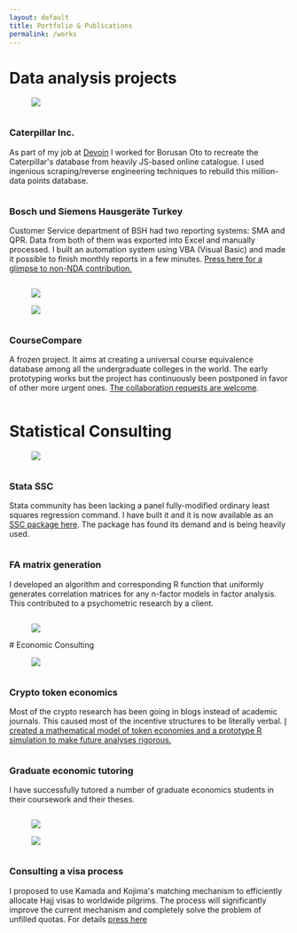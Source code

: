 ```yaml
---
layout: default
title: Portfolio & Publications 
permalink: /works
---
```


# Data analysis projects

<div class="row" id="caterpillar">
	<div class="imgcolumn">
		<figure class="blog">
			<img src="/assets/img/landing/caterpillar.png">
		</figure>
	</div>
	<div class="column">
		<h3>Caterpillar Inc.</h3>
		<p>As part of my job at <a href="http://devoin.co" target="_blank">Devoin</a> I worked for Borusan Oto to recreate the Caterpillar's database from heavily JS-based online catalogue. I used ingenious scraping/reverse engineering techniques to rebuild this million-data points database.</p>
	</div>
</div>
<div class="row" id="bsh">
	<div class="column">
		<h3>Bosch und Siemens Hausger&auml;te Turkey</h3>
		<p>Customer Service department of BSH had two reporting systems: SMA and QPR. Data from both of them was exported into Excel and manually processed. I built an automation system using VBA (Visual Basic) and made it possible to finish monthly reports in a few minutes. <a href="/articles/vba-translate" target="_blank">Press here for a glimpse to non-NDA contribution.</a></p>
	</div>
	<div class="imgcolumn">
		<figure class="blog">
			<a href="/articles/vba-translate" target="_blank">
			<img src="/assets/img/landing/bsh.jpg">
			</a>
		</figure>
	</div>
</div>
<div class="row" id="coursecompare">
	<div class="imgcolumn">
		<figure class="blog">
			<a href="https://github.com/ravshansk/coursecompare" target="_blank">
			<img src="/assets/img/landing/coursecompare.jpg">
			</a>
		</figure>
	</div>
	<div class="column">
		<h3>CourseCompare</h3>
		<p>A frozen project. It aims at creating a universal course equivalence database among all the undergraduate colleges in the world. The early prototyping works but the project has continuously been postponed in favor of other more urgent ones. <a href="https://github.com/ravshansk/coursecompare" target="_blank">The collaboration requests are welcome</a>.</p>
	</div>
</div>


# Statistical Consulting
<div class="row" id="stata">
	<div class="imgcolumn">
		<figure class="blog">
			<a href="https://ideas.repec.org/c/boc/bocode/s458447.html" target="_blank">
			<img src="/assets/img/landing/stata.jpg">
			</a>
		</figure>
	</div>
	<div class="column">
		<h3>Stata SSC</h3>
		<p>Stata community has been lacking a panel fully-modified ordinary least squares regression command. I have built it and it is now available as an <a href="https://ideas.repec.org/c/boc/bocode/s458447.html" target="_blank">SSC package here</a>. The package has found its demand and is being heavily used.</p>
	</div>
</div>
<div class="row" id="factor">
	<div class="column">
		<h3>FA matrix generation</h3>
		<p>I developed an algorithm and corresponding R function that uniformly generates correlation matrices for any n-factor models in factor analysis. This contributed to a psychometric research by a client.</p>
	</div>
	<div class="imgcolumn">
		<figure class="blog">
			<img src="/assets/img/landing/factor.png">
		</figure>
	</div>
</div>
# Economic Consulting
<div class="row" id="tokens">
	<div class="imgcolumn">
		<figure class="blog">
			<a href="https://hackernoon.com/utility-tokens-discussion-economic-model-and-simulation-in-r-798c0ff3d26c" target="_blank">
			<img src="/assets/img/landing/tokens.jpg">
			</a>
		</figure>
	</div>
	<div class="column">
		<h3>Crypto token economics</h3>
		<p>Most of the crypto research has been going in blogs instead of academic journals. This caused most of the incentive structures to be literally verbal. <a href="https://hackernoon.com/utility-tokens-discussion-economic-model-and-simulation-in-r-798c0ff3d26c" target="_blank">I created a mathematical model of token economies and a prototype R simulation to make future analyses rigorous.</a></p>
	</div>
</div>
<div class="row" id="gradecon">
	<div class="column">
		<h3>Graduate economic tutoring</h3>
		<p>I have successfully tutored a number of graduate economics students in their coursework and their theses.</p>
	</div>
	<div class="imgcolumn">
		<figure class="blog">
			<img src="/assets/img/landing/cup.JPG">
		</figure>
	</div>
</div>
<div class="row" id="hajj">
	<div class="imgcolumn">
		<figure class="blog">
			<a href="/articles/saudi-visa" target="_blank">
			<img src="/assets/img/kojima/hajj.jpg">
			</a>
		</figure>
	</div>
	<div class="column">
		<h3>Consulting a visa process</h3>
		<p>I proposed to use Kamada and Kojima's matching mechanism to efficiently allocate Hajj visas to worldwide pilgrims. The process will significantly improve the current mechanism and completely solve the problem of unfilled quotas. For details <a href="/articles/saudi-visa" target="_blank">press here</a></p>
	</div>
</div>
